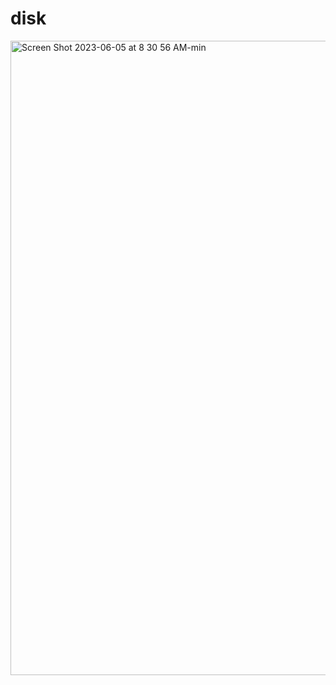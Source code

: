 # disk

<img width="1015" alt="Screen Shot 2023-06-05 at 8 30 56 AM-min" src="https://github.com/Royhowtohack/disk/assets/52094557/782e12b1-cabb-4ea8-ba34-ad2b6e5e901d">
